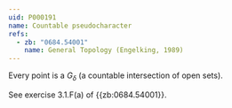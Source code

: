 ```yaml
---
uid: P000191
name: Countable pseudocharacter
refs:
  - zb: "0684.54001"
    name: General Topology (Engelking, 1989)
---
```


Every point is a $G_\delta$ (a countable intersection of open sets).

See exercise 3.1.F(a) of {{zb:0684.54001}}.